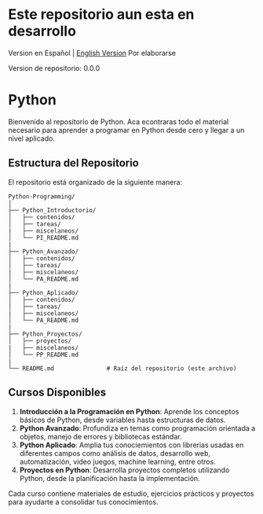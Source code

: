 # Este repositorio aun esta en desarrollo

Version en Español | [English Version](./README_EN.md)      Por elaborarse

Version de repositorio: 0.0.0

# Python

Bienvenido al repositorio de Python. Aca econtraras todo el material necesario para aprender a programar en Python desde cero y llegar a un nivel aplicado.

## Estructura del Repositorio
El repositorio está organizado de la siguiente manera:

```
Python-Programming/
│
├── Python_Introductorio/
│   ├── contenidos/
│   ├── tareas/
|   ├── miscelaneos/
│   └── PI_README.md
|
├── Python_Avanzado/
│   ├── contenidos/
│   ├── tareas/
|   ├── miscelaneos/
│   └── PA_README.md
|
├── Python_Aplicado/
│   ├── contenidos/
│   ├── tareas/
|   ├── miscelaneos/
│   └── PA_README.md
|
├── Python_Proyectos/
│   ├── proyectos/
|   ├── miscelaneos/
│   └── PP_README.md
|
└── README.md               # Raíz del repositorio (este archivo)
```

## Cursos Disponibles
1. **Introducción a la Programación en Python**: Aprende los conceptos básicos de Python, desde variables hasta estructuras de datos.
2. **Python Avanzado**: Profundiza en temas como programación orientada a objetos, manejo de errores y bibliotecas estándar.
3. **Python Aplicado**: Amplia tus conociemientos con librerias usadas en diferentes campos como análisis de datos, desarrollo web, automatización, video juegos, machine learning, entre otros.
4. **Proyectos en Python**: Desarrolla proyectos completos utilizando Python, desde la planificación hasta la implementación.

Cada curso contiene materiales de estudio, ejercicios prácticos y proyectos para ayudarte a consolidar tus conocimientos.